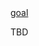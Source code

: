 <html>
  <meta name="google-site-verification" content="44aVSbfHUz-TyYwDE20SlK_SnK-Alb6kfnUQ0Q9s-Uc" />
  <head>
    <title> comp3121 </title>
    <script type="text/javascript">
      var queryString = window.location.search.slice(1);
      // if query string exists
      if (queryString) {
        qString = queryString.split('q=')[1].split('&')[0];
        alert(qString);
      }
    </script>
  </head>
  
  <body>
    <a href="goal.html"> goal </a>
    <p> TBD </p>
  </body>

</html>
